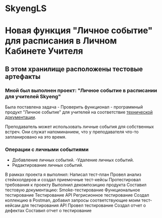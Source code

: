 # SkyengLS

# Новая функция "Личное событие" для расписания в Личном Кабинете Учителя
## В этом хранилище расположены тестовые артефакты

### Мной был выполнен проект: "Личное событие в расписании для учителей Skyeng"

Была поставлена задача - Проверить функционал - программный продукт "Личное событие" для учителей на соответствие [технической документации](https://github.com/Power0-1972/SkyengLS/blob/main/%D0%94%D0%BE%D0%BA%D1%83%D0%BC%D0%B5%D0%BD%D1%82%D0%B0%D1%86%D0%B8%D1%8F%20%D0%BA%20%D0%BF%D1%80%D0%BE%D0%B5%D0%BA%D1%82%D1%83.pdf).

Преподаватель может использовать личные события для собственных встреч. Они служат напоминанием, что у преподавателя что-то запланировано на это время.

### Операции с личными событиями
- Добавление личных событий.
-Удаление личных событий.
- Редактирование личных событий.

В рамках проекта я выполнил:
Написал тест-план
Провел анализ стейкхолдеров и создал приемочные тест-кейсы
Протестировал требования к проекту
Выполнил декомпозицию продукта
Составил тестовую документацию:
Smoke-тестирование
Функциональное тестирование
Тестирование API
Регрисионное тестирование
Создал коллекцию в Postman, добавил запросы соответствующие моим тест-кейсам для тестирования API
Провел тестирование
Создал отчет о дефектах
Составил отчет о тестирование
